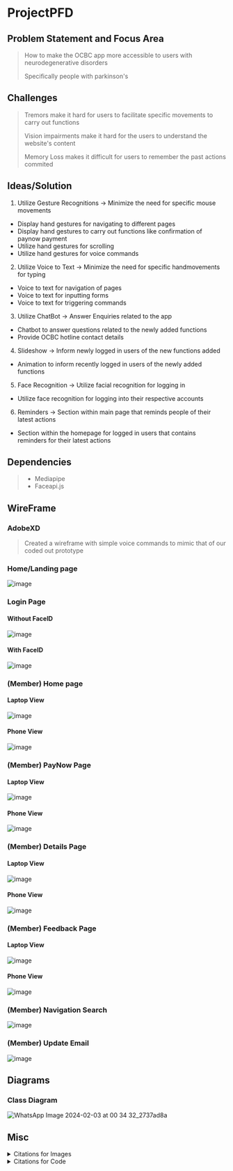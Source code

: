 # ProjectPFD

## Problem Statement and Focus Area

> How to make the OCBC app more accessible to users with neurodegenerative disorders
>
> Specifically people with parkinson's

## Challenges

> Tremors make it hard for users to facilitate specific movements to carry out functions
>
> Vision impairments make it hard for the users to understand the website's content
>
> Memory Loss makes it difficult for users to remember the past actions commited

## Ideas/Solution

1. Utilize Gesture Recognitions -> Minimize the need for specific mouse movements

- Display hand gestures for navigating to different pages
- Display hand gestures to carry out functions like confirmation of paynow payment
- Utilize hand gestures for scrolling
- Utilize hand gestures for voice commands

2. Utilize Voice to Text -> Minimize the need for specific handmovements for typing

- Voice to text for navigation of pages
- Voice to text for inputting forms
- Voice to text for triggering commands

3. Utilize ChatBot -> Answer Enquiries related to the app

- Chatbot to answer questions related to the newly added functions
- Provide OCBC hotline contact details

4. Slideshow -> Inform newly logged in users of the new functions added

- Animation to inform recently logged in users of the newly added functions

5. Face Recognition -> Utilize facial recognition for logging in

- Utilize face recognition for logging into their respective accounts

6. Reminders -> Section within main page that reminds people of their latest actions

- Section within the homepage for logged in users that contains reminders for their latest actions

## Dependencies

> - Mediapipe
> - Faceapi.js

## WireFrame

### AdobeXD

> Created a wireframe with simple voice commands to mimic that of our coded out prototype

### Home/Landing page

![image](https://github.com/huixianglim/ProjectPFD/assets/116724250/7c7604b6-667f-407e-bda9-d8045f95bf0f)


### Login Page

#### Without FaceID

![image](https://github.com/huixianglim/ProjectPFD/assets/116724250/8e00ff68-8bf5-49a0-ad2f-41c798fa2b49)

#### With FaceID

![image](https://github.com/huixianglim/ProjectPFD/assets/116724250/e307a523-4ebc-404a-a7bc-0544f37d962b)


### (Member) Home page

#### Laptop View

![image](https://github.com/huixianglim/ProjectPFD/assets/116724250/f60073af-90c7-4079-b1a4-943534fb0182)

#### Phone View

![image](https://github.com/huixianglim/ProjectPFD/assets/116724250/4af66e2d-fe71-470d-a25e-650a0459e779)

### (Member) PayNow Page

#### Laptop View
![image](https://github.com/huixianglim/ProjectPFD/assets/116724250/9d9f3473-851c-4414-a890-1b0a49c402e1)

#### Phone View

![image](https://github.com/huixianglim/ProjectPFD/assets/116724250/065a3b78-731a-4d25-a77b-ba68dda68270)


### (Member) Details Page

#### Laptop View

![image](https://github.com/huixianglim/ProjectPFD/assets/116724250/d1119f24-8ebf-4bef-9d97-9e93fa0c0c2c)

#### Phone View

![image](https://github.com/huixianglim/ProjectPFD/assets/116724250/24632afc-c8d3-42d0-a146-5b1e78bd994a)

### (Member) Feedback Page

#### Laptop View

![image](https://github.com/huixianglim/ProjectPFD/assets/116724250/42d82d67-8221-4f7c-9e96-19621d8253c8)

#### Phone View

![image](https://github.com/huixianglim/ProjectPFD/assets/116724250/917c1351-72ba-48b4-8ae1-1d8f46c4d246)

### (Member) Navigation Search

![image](https://github.com/huixianglim/ProjectPFD/assets/116724250/613b7191-e763-4aaf-b10d-bd4bba9f78d4)

### (Member) Update Email

![image](https://github.com/huixianglim/ProjectPFD/assets/116724250/409078a8-30b7-4bd3-b2e8-4dd1d3de04c8)

## Diagrams

### Class Diagram

![WhatsApp Image 2024-02-03 at 00 34 32_2737ad8a](https://github.com/huixianglim/ProjectPFD/assets/116724250/1e9c1cdc-9804-402e-a42e-31e7317f932b)

## Misc

<details>
<summary>Citations for Images</summary>

1.  https://www.singsaver.com.sg/blog/ocbc-frank-credit-card-the-perfect-card-for-gen-z

</details>

<details>
<summary>Citations for Code</summary>

1. https://developers.google.com/mediapipe/solutions/vision/gesture_recognizer

2. https://www.youtube.com/watch?v=yBgXx0FLYKc
</details>

